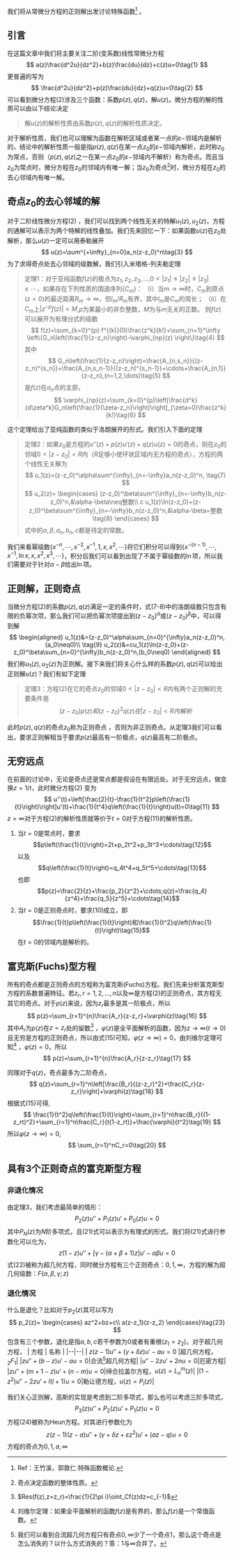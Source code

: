 我们将从常微分方程的正则解出发讨论特殊函数[^1] 。
[^1]: Ref：王竹溪，郭敦仁.特殊函数概论.
## 引言
在这篇文章中我们将主要关注二阶(变系数)线性常微分方程
$$
a(z)\frac{d^2u}{dz^2}+b(z)\frac{du}{dz}+c(z)u=0\tag{1}
$$
更普遍的写为
$$
\frac{d^2u}{dz^2}+p(z)\frac{du}{dz}+q(z)u=0\tag{2}
$$
可以看到微分方程(2)涉及三个函数：系数$p(z),q(z)$，解$u(z)$。微分方程的解的性质可以由以下结论决定
>解$u(z)$的解析性质由系数$p(z),q(z)$的解析性质决定。

对于解析性质，我们也可以理解为函数在解析区域或者某一点的$\varepsilon-$邻域内是解析的，结论中的解析性质一般是指$p(z),q(z)$在某一点$z_0$的$\varepsilon-$邻域内解析，此时称$z_0$为常点，否则（$p(z),q(z)$之一在某一点$z_0$的$\varepsilon-$邻域内不解析）称为奇点。而且当$z_0$为常点时，微分方程在$z_0$的邻域内有唯一解；当$z_0$为奇点[^2]时，微分方程在$z_0$的去心邻域内有唯一解。
[^2]: 奇点决定函数的整体性质。
## 奇点$z_0$的去心邻域的解
对于二阶线性微分方程(2) ，我们可以找到两个线性无关的特解$u_1(z),u_2(z)$，方程的通解可以表示为两个特解的线性叠加。我们先来回忆一下：如果函数$u(z)$在$z_0$处解析，那么$u(z)$一定可以用泰勒展开
$$
u(z)=\sum^{+\infty}_{n=0}a_n(z-z_0)^n\tag{3}
$$
为了求得奇点处去心邻域的级数解，我们引入米塔格-列夫勒定理
>定理1：对于亚纯函数$f(z)$的极点为$z_1,z_2,z_3,\dots$,$0<|z_1|\leq|z_2|\leq|z_3|\leq\cdots$，如果存在下列性质的围道序列$\{C_m\}$：
>（i）当$m\rightarrow\infty$时，$C_m$到原点$(z=0)$的最近距离$R_m\rightarrow\infty$，但$l_m/R_m$有界，其中$l_m$是$C_m$的周长；
>（ii）在$C_m$上$|z^{-p}f(z)|<M$,$p$为某最小的非负整数，$M$为与$m$无关的正数。
>则$f(z)$可以展开为有理分式的级数
>$$
>f(z)=\sum_{k=0}^{p} f^{(k)}(0)\frac{z^k}{k!}+\sum_{n=1}^\infty \left\{G_n\left(\frac{1}{z-z_n}\right)-\varphi_{np}(z) \right\}\tag{4}
>$$
>其中
>$$
>G_n\left(\frac{1}{z-z_n}\right)=\frac{A_{n,s_n}}{(z-z_n)^{s_n}}+\frac{A_{n,s_n-1}}{(z-z_n)^{s_n-1}}+\cdots+\frac{A_{n,1}}{z-z_n},(n=1,2,\dots)\tag{5}
>$$
>是$f(z)$在$a_n$点的主部，
>$$
>\varphi_{np}(z)=\sum_{k=0}^{p}\left[\frac{d^k}{d\zeta^k}G_n\left(\frac{1}{\zeta-z_n}\right)\right]_{\zeta=0}\frac{z^k}{k!}\tag{6}
>$$

这个定理给出了亚纯函数的类似于洛朗展开的形式。我们引入下面的定理
>定理2：如果$z_0$是方程的$u''(z)+p(z)u'(z)+q(z)u(z)=0$的奇点，则在$z_0$的邻域$0<|z-z_0|<R$内（$R$足够小使环状区域内无方程的奇点），方程的两个线性无关解为
>$$
>u_1(z)=(z-z_0)^\alpha\sum^{\infty}_{n=-\infty}a_n(z-z_0)^n, \tag{7}
>$$
>$$
>u_2(z)=
>\begin{cases}
> (z-z_0)^\beta\sum^{\infty}_{n=-\infty}b_n(z-z_0)^n,&\alpha-\beta\neq整数\\
>c u_1(z)\ln(z-z_0)+(z-z_0)^\beta\sum^{\infty}_{n=-\infty}b_n(z-z_0)^n,&\alpha-\beta=整数\tag{8}
>\end{cases}
>$$
>式中的$\alpha,\beta,a_n,b_n,c$都是待定的常数。

我们来看幂级数$\{x^{-n},\cdots,x^{-2},x^{-1},1,x,x^2,\cdots\}$将它们积分可以得到$\{x^{-(n-1)},\cdots,x^{-1},\ln x,x,x^2,x^3,\cdots\}$，积分后我们可以看到出现了不属于幂级数的$\ln$项，所以我们需要对于针对$\alpha-\beta$给出$\ln$项。
## 正则解，正则奇点
当微分方程(2)的系数$p(z),q(z)$满足一定的条件时，式(7-8)中的洛朗级数只包含有限的负幂次项，那么我们可以把负幂次项提出到$(z-z_0)^\alpha$或$(z-z_0)^\beta$中，可以得到解
$$
\begin{aligned}
u_1(z)&=(z-z_0)^\alpha\sum_{n=0}^{\infty}a_n(z-z_0)^n,(a_0\neq0)\\ \tag{9}
u_2(z)&=cu_1(z)\ln(z-z_0)+(z-z_0)^\beta\sum_{n=0}^{\infty}b_n(z-z_0)^n,(b_0\neq0)
\end{aligned}
$$
我们称$u_1(z),u_2(z)$为正则解。接下来我们将关心什么样的系数$p(z),q(z)$可以给出正则解$u(z)$？我们有如下定理
>定理3：方程(2)在它的奇点$z_0$的邻域$0<|z-z_0|<R$内有两个正则解的充要条件是
>$$
>(z-z_0)p(z)和(z-z_0)^2q(z)在|z-z_0|<R内解析\tag{10}
>$$

此时$p(z),q(z)$的奇点$z_0$称为正则奇点 ，否则为非正则奇点。从定理3我们可以看出，要求正则解相当于要求$p(z)$最高有一阶极点，$q(z)$最高有二阶极点。

## 无穷远点
在前面的讨论中，无论是奇点还是常点都是假设在有限远处。对于无穷远点，做变换$z=1/t$，此时微分方程(2)
变为
$$
u''(t)+\left[\frac{2}{t}-\frac{1}{t^2}p\left(\frac{1}{t}\right)\right]u'(t)+\frac{1}{t^4}q\left(\frac{1}{t}\right)u(t)=0\tag{11}
$$
$z=\infty$对于方程(2)的解析性质就等价于$t=0$对于方程(11)的解析性质。
 1. 当$t=0$是常点时，要求$$p\left(\frac{1}{t}\right)=2t+p_2t^2+p_3t^3+\cdots\tag{12}$$以及$$q\left(\frac{1}{t}\right)=q_4t^4+q_5t^5+\cdots\tag{13}$$也即$$p(z)=\frac{2}{z}+\frac{p_2}{z^2}+\cdots;q(z)=\frac{q_4}{z^4}+\frac{q_5}{z^5}+\cdots\tag{14}$$
 2. 当$t=0$是正则奇点时，要求(10)成立，即$$\frac{1}{t}p\left(\frac{1}{t}\right)和\frac{1}{t^2}q\left(\frac{1}{t}\right)\tag{15}$$在$t=0$的邻域内是解析的。 
 
## 富克斯(Fuchs)型方程
所有的奇点都是正则奇点的方程称为富克斯(Fuchs)方程。我们先来分析富克斯型方程的系数普遍特征。若$z_r,r=1,2,\dots,n$以及$\infty$是方程(2)的正则奇点，其方程无其它的奇点。对于$p(z)$来说，因为$z_r$最多是其一阶极点，所以
$$
p(z)=\sum_{r=1}^{n}\frac{A_r}{z-z_r}+\varphi(z)\tag{16}
$$
其中$A_r$为$p(z)$在$z=z_r$处的留数[^3] ，$\varphi(z)$是全平面解析的函数，因为$z\rightarrow \infty(t\rightarrow0)$且无穷是方程的正则奇点，所以由式(15)可知，$\varphi(z\rightarrow\infty)=0$，由刘维尔定理可知[^4] ，$\varphi(z)=0$，所以
$$
p(z)=\sum_{r=1}^{n}\frac{A_r}{z-z_r}\tag{17}
$$
[^3]:$Res(f(z),z=z_r)=\frac{1}{2\pi i}\oint_Cf(z)dz=c_{-1}$
[^4]:刘维尔定理：如果全平面解析的函数$f(z)$是有界的，那么$f(z)$是一个常值函数。

同理对于$q(z)$，奇点最多为二阶奇点，
$$
q(z)=\sum_{r=1}^n\left[\frac{B_r}{(z-z_r)^2}+\frac{C_r}{z-z_r}\right]+\varphi(z)\tag{18}
$$
根据式(15)可得,
$$
\frac{1}{t^2}q\left(\frac{1}{t}\right)=\sum_{r=1}^n\frac{B_r}{(1-z_rt)^2}+\sum_{r=1}^n\frac{C_r}{t(1-z_rt)}+\frac{\varphi}{t^2}\tag{19}
$$
所以$\varphi(z\rightarrow\infty)=0$,
$$
\sum_{r=1}^nC_r=0\tag{20}
$$
## 具有3个正则奇点的富克斯型方程
### 非退化情况
由定理3，我们考虑最简单的情形：
$$
P_2(z)u''+P_1(z)u'+P_0(z)u=0\tag{21}
$$
其中$P_N(z)$为$N$阶多项式，且(21)式可以表示为有理式的形式。我们将(21)式进行参数化可以化为，
$$
z(1-z)u''+[\gamma-(\alpha+\beta+1)z]u'-\alpha\beta u=0\tag{22}
$$
式(22)被称为超几何方程，同时微分方程有三个正则奇点：$0,1,\infty$，方程的解为超几何级数：$F(\alpha,\beta,\gamma;z)$
### 退化情况
什么是退化？比如对于$p_2(z)$其可以写为
$$
p_2(z)=
\begin{cases}
az^2+bz+c\\
a(z-z_1)(z-z_2)
\end{cases}\tag{23}
$$
包含有三个参数，退化是指$a,b,c$若干参数为0或者有重根$(z_1=z_2)$。对于超几何方程，
| 方程 | 名称 |
|--|--|
| $z(z-1)u''+(\gamma+\delta z)u'-au=0$ |超几何方程，$_2F_1$|
|$zu''+(b-z)u'-au=0$|合流[^5]超几何方程|
|$u''-2zu'+2nu=0$|厄密方程|
|$zu''+(m+1-z)u'+(n-m)u=0$|缔合拉盖尔方程，$u(z)=L^m_n(z)$|
|$(1-z^2)u''-2zu'+l(l+1)u=0$|勒让德方程，$u(z)=P_l(z)$|
[^5]:我们可以看到合流超几何方程只有奇点$0,\infty$少了一个奇点$1$，那么这个奇点是怎么消失的？以什么方式消失的？答：$1$与$\infty$合并了。

我们关心正则解，高斯的实现是考虑到二阶多项式，那么也可以考虑三阶多项式，
$$
P_3(z)u''+P_2(z)u'+P_1(z)u=0\tag{24}
$$
方程(24)被称为Heun方程。对其进行参数化为
$$
z(z-1)(z-a)u''+(\gamma+\delta z+\varepsilon z^2)u'+(az-q)u=0\tag{25}
$$
方程的奇点为$0,1,a,\infty$
<!--stackedit_data:
eyJoaXN0b3J5IjpbMTkxNTc1OTgxLDE2NjMxMjI0NzIsLTM0MD
cxMzAxOF19
-->